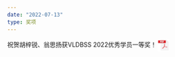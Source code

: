 ```yaml
---
date: "2022-07-13"
type: 奖项
---
```




祝贺胡梓锐、翁思扬获VLDBSS 2022优秀学员一等奖！<a href="../asserts/vldbss.pdf" download style="display:inline;"><img src="../asserts/pdf.svg" alt="Download PDF" style="width:28px;height:28px;vertical-align:middle;margin-left:2px;" /></a>